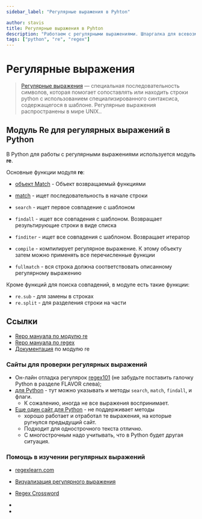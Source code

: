 ```yaml
---
sidebar_label: "Рeгулярные выражения в Pyhton"

author: stavis
title: Рeгулярные выражения в Pyhton
description: "Работаем с регулярными выражениями. Шпаргалка для всевозможных случаяв."
tags: ["python", "re", "regex"]
---
```

# Регулярные выражения

>[Регулярные выражения](https://pythonru.com/primery/primery-primeneniya-regulyarnyh-vyrazheniy-v-python) — специальная последовательность символов, которая помогает сопоставлять или находить строки python с использованием специализированного синтаксиса, содержащегося в шаблоне. Регулярные выражения распространены в мире UNIX..


## Модуль Re для регулярных выражений в Python

В Python для работы с регулярными выражениями используется модуль **re**.

Основные функции модуля **re**: 

- [объект Match][match_object] - Объект возвращаемый функциями

- [match][match] - ищет последовательность в начале строки 
- `search` - ищет первое совпадение с шаблоном 
- `findall` - ищет все совпадения с шаблоном. Возвращает результирующие строки в виде списка 
- `finditer` - ищет все совпадения с шаблоном. Возвращает итератор 
- `compile` - компилирует регулярное выражение. К этому объекту затем можно применять все перечисленные функции 
- `fullmatch` - вся строка должна соответствовать описанному регулярному выражению

Кроме функций для поиска совпадений, в модуле есть такие функции:

-  `re.sub` - для замены в строках
-  `re.split` - для разделения строки на части



## Ссылки

- [Repo мануала по модулю re](https://github.com/natenka/pyneng-book/tree/master/docs/source/book/15_module_re)
- [Repo мануала по regex](https://github.com/natenka/pyneng-book/tree/master/docs/source/book/14_regex)
- [Документация](https://docs.python.org/3/library/re.html) по модулю re


### Сайты для проверки регулярных выражений

- Он-лайн отладка регулярок [regex101](https://regex101.com/) (не забудьте поставить галочку Python в разделе FLAVOR слева);
- [для Python](http://www.pyregex.com/) - тут можно указывать и методы `search`, `match`, `findall`, и флаги.
    - К сожалению, иногда не все выражения воспринимает. 
- [Еще один сайт для Python](http://pythex.org/) - не поддерживает методы
    - хорошо работает и отработал те выражения, на которые ругнулся предыдущий сайт.
    - Подходит для однострочного текста отлично.
    - С многострочным надо учитывать, что в Python будет другая ситуация.

### Помощь в изучении регулярных выражений

- [regexlearn.com](https://regexlearn.com/)
- [Визуализация регулярного выражения](https://regexper.com/)
- [Regex Cross­word](https://regexcrossword.com/)


- [match_object]: <https://pyneng.readthedocs.io/ru/latest/book/15_module_re/match_object.html> (Объект Match)
- [match]: <https://pyneng.readthedocs.io/ru/latest/book/15_module_re/match.html> (Функция match)
